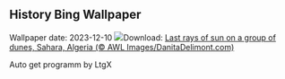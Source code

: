 ## History Bing Wallpaper
Wallpaper date: 2023-12-10
![](https://www.bing.com/th?id=OHR.SaharaDunes_EN-IN6130690163_UHD.jpg&w=1000)Download: [Last rays of sun on a group of dunes, Sahara, Algeria (© AWL Images/DanitaDelimont.com)](https://www.bing.com/th?id=OHR.SaharaDunes_EN-IN6130690163_UHD.jpg)

Auto get programm by LtgX
